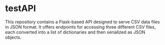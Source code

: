 # testAPI
This repository contains a Flask-based API designed to serve CSV data files in JSON format. It offers endpoints for accessing three different CSV files, each converted into a list of dictionaries and then serialized as JSON objects.
